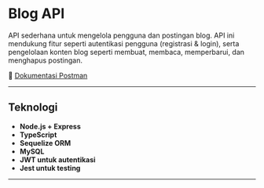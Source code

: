 # Blog API

API sederhana untuk mengelola pengguna dan postingan blog. API ini mendukung fitur seperti autentikasi pengguna (registrasi & login), serta pengelolaan konten blog seperti membuat, membaca, memperbarui, dan menghapus postingan.

📄 [Dokumentasi Postman](https://documenter.getpostman.com/view/41742304/2sB34Zs4t7)

---

## Teknologi

- **Node.js + Express**
- **TypeScript**
- **Sequelize ORM**
- **MySQL**
- **JWT untuk autentikasi**
- **Jest untuk testing**

---